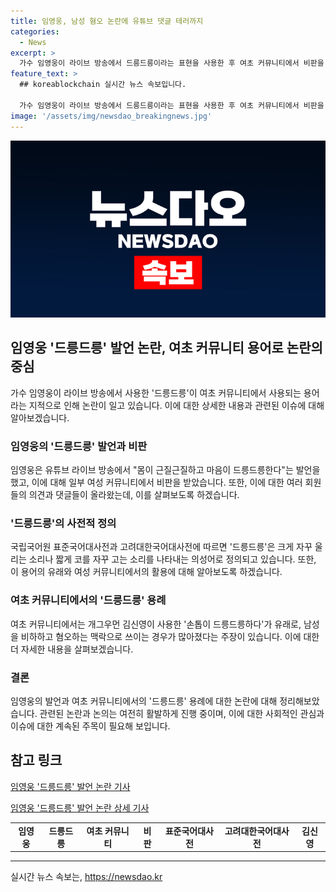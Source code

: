 ```yaml
---
title: 임영웅, 남성 혐오 논란에 유튜브 댓글 테러까지
categories:
  - News
excerpt: >
  가수 임영웅이 라이브 방송에서 드릉드릉이라는 표현을 사용한 후 여초 커뮤니티에서 비판을 받고 있다. 이는 여성을 비하하고 혐오하는 맥락으로 사용된 용어로 여러 사람들의 불만을 샀다. 이에 대한 논란이 커지면서 온라인 커뮤니티에는 임영웅을 지적하는 글이 올라오고 있으며, 해당 영상에 대한 비판과 함께 논란이 이어지고 있다.
feature_text: >
  ## koreablockchain 실시간 뉴스 속보입니다.

  가수 임영웅이 라이브 방송에서 드릉드릉이라는 표현을 사용한 후 여초 커뮤니티에서 비판을 받고 있다. 이는 여성을 비하하고 혐오하는 맥락으로 사용된 용어로 여러 사람들의 불만을 샀다. 이에 대한 논란이 커지면서 온라인 커뮤니티에는 임영웅을 지적하는 글이 올라오고 있으며, 해당 영상에 대한 비판과 함께 논란이 이어지고 있다.
image: '/assets/img/newsdao_breakingnews.jpg'
---
```


<p><img src="/assets/img/newsdao_breakingnews.jpg" alt="koreablockchain 속보" /></p>

<h2 data-ke-size="size26">임영웅 '드릉드릉' 발언 논란, 여초 커뮤니티 용어로 논란의 중심</h2>

<p data-ke-size="size16">가수 임영웅이 라이브 방송에서 사용한 '드릉드릉'이 여초 커뮤니티에서 사용되는 용어라는 지적으로 인해 논란이 일고 있습니다. 이에 대한 상세한 내용과 관련된 이슈에 대해 알아보겠습니다.</p>

<h3><b>임영웅의 '드릉드릉' 발언과 비판</b></h3>

<p data-ke-size="size16">임영웅은 유튜브 라이브 방송에서 "몸이 근질근질하고 마음이 드릉드릉한다"는 발언을 했고, 이에 대해 일부 여성 커뮤니티에서 비판을 받았습니다. 또한, 이에 대한 여러 회원들의 의견과 댓글들이 올라왔는데, 이를 살펴보도록 하겠습니다.</p>

<h3><b>'드릉드릉'의 사전적 정의</b></h3>

<p data-ke-size="size16">국립국어원 표준국어대사전과 고려대한국어대사전에 따르면 '드릉드릉'은 크게 자꾸 울리는 소리나 짧게 코를 자꾸 고는 소리를 나타내는 의성어로 정의되고 있습니다. 또한, 이 용어의 유래와 여성 커뮤니티에서의 활용에 대해 알아보도록 하겠습니다.</p>

<h3><b>여초 커뮤니티에서의 '드릉드릉' 용례</b></h3>

<p data-ke-size="size16">여초 커뮤니티에서는 개그우먼 김신영이 사용한 '손톱이 드릉드릉하다'가 유래로, 남성을 비하하고 혐오하는 맥락으로 쓰이는 경우가 많아졌다는 주장이 있습니다. 이에 대한 더 자세한 내용을 살펴보겠습니다.</p>

<h3><b>결론</b></h3>

<p data-ke-size="size16">임영웅의 발언과 여초 커뮤니티에서의 '드릉드릉' 용례에 대한 논란에 대해 정리해보았습니다. 관련된 논란과 논의는 여전히 활발하게 진행 중이며, 이에 대한 사회적인 관심과 이슈에 대한 계속된 주목이 필요해 보입니다.</p>

<h2 data-ke-size="size26">참고 링크</h2>

<p data-ke-size="size16"><a href="https://www.news1.kr/articles/?4475186" target="_blank" rel="nofollow">임영웅 '드릉드릉' 발언 논란 기사</a></p>

<p data-ke-size="size16"><a href="https://www.dailian.co.kr/news/view/1039260/?sc=Naver" target="_blank" rel="nofollow">임영웅 '드릉드릉' 발언 논란 상세 기사</a></p>

<table>
<tbody>
<tr>
<td style="text-align: center; height: 17px;"><b>임영웅</b></td>
<td style="text-align: center; height: 17px;"><b>드릉드릉</b></td>
<td style="text-align: center; height: 17px;"><b>여초 커뮤니티</b></td>
<td style="text-align: center; height: 17px;"><b>비판</b></td>
<td style="text-align: center; height: 17px;"><b>표준국어대사전</b></td>
<td style="text-align: center; height: 17px;"><b>고려대한국어대사전</b></td>
<td style="text-align: center; height: 17px;"><b>김신영</b></td>
</tr>
</tbody>
</table>

<hr>
실시간 뉴스 속보는, <a href="https://newsdao.kr" rel="dofollow">https://newsdao.kr</a>


